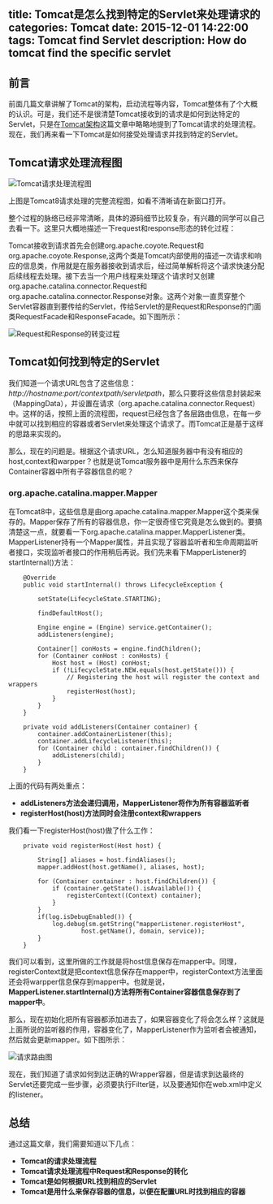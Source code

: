 title: Tomcat是怎么找到特定的Servlet来处理请求的
categories: Tomcat
date: 2015-12-01 14:22:00
tags: Tomcat find Servlet
description: How do tomcat find the specific servlet
---

## 前言

前面几篇文章讲解了Tomcat的架构，启动流程等内容，Tomcat整体有了个大概的认识。可是，我们还不是很清楚Tomcat接收到的请求是如何到达特定的Servlet，只是在[Tomcat架构](http://rason.me/2015/11/19/Tomcat-Architecture/)这篇文章中略略地提到了Tomcat请求的处理流程。现在，我们再来看一下Tomcat是如何接受处理请求并找到特定的Servlet。

## Tomcat请求处理流程图

![Tomcat请求处理流程图](/image/tomcatrequest-process.png)

上图是Tomcat8请求处理的完整流程图，如看不清晰请在新窗口打开。

<!-- more -->

整个过程的脉络已经非常清晰，具体的源码细节比较复杂，有兴趣的同学可以自己去看一下。这里只大概地描述一下request和response形态的转化过程：

Tomcat接收到请求首先会创建org.apache.coyote.Request和org.apache.coyote.Response,这两个类是Tomcat内部使用的描述一次请求和响应的信息类，作用就是在服务器接收到请求后，经过简单解析将这个请求快速分配后续线程去处理。接下去当一个用户线程来处理这个请求时又创建org.apache.catalina.connector.Request和org.apache.catalina.connector.Response对象。这两个对象一直贯穿整个Servlet容器直到要传给的Servlet，传给Servlet的是Request和Response的门面类RequestFacade和ResponseFacade。如下图所示：

![Request和Response的转变过程](/image/tomcatrequest-change.png)

## Tomcat如何找到特定的Servlet

我们知道一个请求URL包含了这些信息：*http://hostname:port/contextpath/servletpath*，那么只要将这些信息封装起来（MappingData），并设置在请求（org.apache.catalina.connector.Request）中。这样的话，按照上面的流程图，request已经包含了各层路由信息，在每一步中就可以找到相应的容器或者Servlet来处理这个请求了。而Tomcat正是基于这样的思路来实现的。

那么，现在的问题是。根据这个请求URL，怎么知道服务器中有没有相应的host,context和warpper？也就是说Tomcat服务器中是用什么东西来保存Container容器中所有子容器信息的呢？

### org.apache.catalina.mapper.Mapper

在Tomcat8中，这些信息是由org.apache.catalina.mapper.Mapper这个类来保存的。Mapper保存了所有的容器信息，你一定很奇怪它究竟是怎么做到的。要搞清楚这一点，就要看一下org.apache.catalina.mapper.MapperListener类。MapperListener持有一个Mapper属性，并且实现了容器监听者和生命周期监听者接口，实现监听者接口的作用稍后再说。我们先来看下MapperListener的startInternal()方法：

```
    @Override
    public void startInternal() throws LifecycleException {

        setState(LifecycleState.STARTING);

        findDefaultHost();

        Engine engine = (Engine) service.getContainer();
        addListeners(engine);

        Container[] conHosts = engine.findChildren();
        for (Container conHost : conHosts) {
            Host host = (Host) conHost;
            if (!LifecycleState.NEW.equals(host.getState())) {
                // Registering the host will register the context and wrappers
                registerHost(host);
            }
        }
    }

    private void addListeners(Container container) {
        container.addContainerListener(this);
        container.addLifecycleListener(this);
        for (Container child : container.findChildren()) {
            addListeners(child);
        }
    }
```

上面的代码有两处重点：

- **addListeners方法会递归调用，MapperListener将作为所有容器监听者**
- **registerHost(host)方法同时会注册context和wrappers**

我们看一下registerHost(host)做了什么工作：

```
    private void registerHost(Host host) {

        String[] aliases = host.findAliases();
        mapper.addHost(host.getName(), aliases, host);

        for (Container container : host.findChildren()) {
            if (container.getState().isAvailable()) {
                registerContext((Context) container);
            }
        }
        if(log.isDebugEnabled()) {
            log.debug(sm.getString("mapperListener.registerHost",
                    host.getName(), domain, service));
        }
    }
```

我们可以看到，这里所做的工作就是将host信息保存在mapper中。同理，registerContext就是把context信息保存在mapper中，registerContext方法里面还会将warpper信息保存到mapper中。也就是说，**MapperListener.startInternal()方法将所有Container容器信息保存到了mapper中**。

那么，现在初始化把所有容器都添加进去了，如果容器变化了将会怎么样？这就是上面所说的监听器的作用，容器变化了，MapperListener作为监听者会被通知，然后就会更新mapper。如下图所示：

![请求路由图](/image/tomcatrequest-routes.png)

现在，我们知道了请求如何到达正确的Wrapper容器，但是请求到达最终的Servlet还要完成一些步骤，必须要执行Filter链，以及要通知你在web.xml中定义的listener。

## 总结

通过这篇文章，我们需要知道以下几点：

- **Tomcat的请求处理流程**
- **Tomcat请求处理流程中Request和Response的转化**
- **Tomcat是如何根据URL找到相应的Servlet**
- **Tomcat是用什么来保存容器的信息，以便在配置URL时找到相应的容器**
